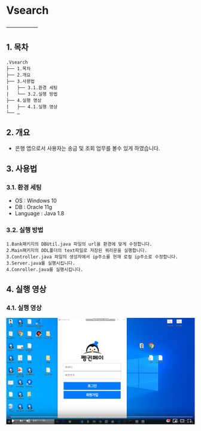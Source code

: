 # Vsearch
——————
## 1. 목차
```
.Vsearch
├── 1.목차
├── 2.개요
├── 3.사용법
|   ├── 3.1.환경 세팅
|   └── 3.2.실행 방법
├── 4.실행 영상
|   ├── 4.1.실행 영상
└── …
```


## 2. 개요
 - 은행 앱으로서 사용자는 송금 및 조회 업무를 볼수 있게 하였습니다.

## 3. 사용법
### 3.1. 환경 세팅
- OS : Windows 10
- DB : Oracle 11g
- Language : Java 1.8
### 3.2. 실행 방법
```
1.Bank패키지의 DBUtil.java 파일의 url을 환경에 맞게 수정합니다.
2.Main패키지의 DDL폴더의 text파일로 저장된 쿼리문을 실행합니다.
3.Controller.java 파일의 생성자에서 ip주소를 현재 로컬 ip주소로 수정합니다.
3.Server.java를 실행시킵니다.
4.Conroller.java를 실행시킵니다.
```


## 4. 실행 영상
### 4.1. 실행 영상
 [![video](./PenquinPayYoutube.png)](https://www.youtube.com/watch?v=DOAdU89H_Y8&feature=youtu.be)
 
